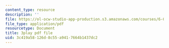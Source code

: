 ```yaml
---
content_type: resource
description: ''
file: https://ol-ocw-studio-app-production.s3.amazonaws.com/courses/6-034-artificial-intelligence-fall-2010/3c419a58126d8c55a9417664b1437dc2_gGQ-vAmdAOI.pdf
file_type: application/pdf
resourcetype: Document
title: 3play pdf file
uid: 3c419a58-126d-8c55-a941-7664b1437dc2
---
```

